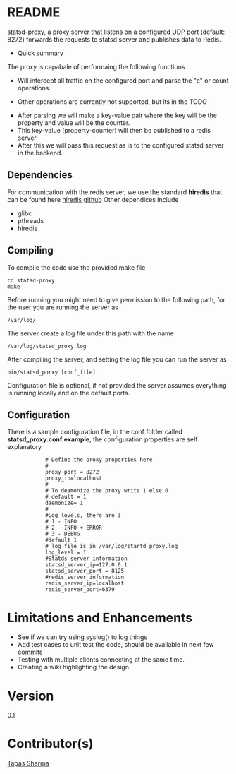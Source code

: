 # README #

statsd-proxy, a proxy server that listens on a configured UDP port (default: 8272) forwards the requests to statsd server and publishes data to Redis.
* Quick summary

The proxy is capabale of performaing the following functions

* Will intercept all traffic on the configured port and parse the "c" or count operations.
+ Other operations are currently not supported, but its in the TODO
* After parsing we will make a key-value pair where the key will be the property and value will be the counter.
* This key-value (property-counter) will then be published to a redis server
* After this we will pass this request as is to the configured statsd server in the backend.

## Dependencies

For communication with the redis server, we use the standard **hiredis** that can be found here [hiredis github](https://github.com/redis/hiredis)
Other dependices include
* glibc
* pthreads
* hiredis

## Compiling

To compile the code use the provided make file
~~~~
cd statsd-proxy
make
~~~~
Before running you might need to give permission to the following path, for the user you are running the server as
~~~~
/var/log/
~~~~
The server create a log file under this path with the name
~~~~
/var/log/statsd_proxy.log
~~~~
After compiling the server, and setting the log file you can run the server as
~~~~
bin/statsd_porxy [conf_file]
~~~~

Configuration file is optional, if not provided the server assumes everything is running locally and on the default ports.
        
## Configuration

There is a sample configuration file, in the conf folder called __statsd_proxy.conf.example__, the configuration properties are self explanatory

~~~~
            # Define the proxy properties here
            #
            proxy_port = 8272
            proxy_ip=localhost
            #
            # To deamonize the proxy write 1 else 0
            # default = 1
            daemonize= 1
            #
            #Log levels, there are 3
            # 1 - INFO
            # 2 - INFO + ERROR
            # 3 - DEBUG
            #default 1
            # log file is in /var/log/startd_proxy.log
            log_level = 1
            #Statds server information
            statsd_server_ip=127.0.0.1
            statsd_server_port = 8125
            #redis server information
            redis_server_ip=localhost
            redis_server_port=6379
~~~~

# Limitations and Enhancements
* See if we can try using syslog() to log things
* Add test cases to unit test the code, should be available in next few commits
* Testing with multiple clients connecting at the same time.
* Creating a wiki highlighting the design.

# Version
0.1

# Contributor(s)

[Tapas Sharma](mailto:tapas.bits@gmail.com)